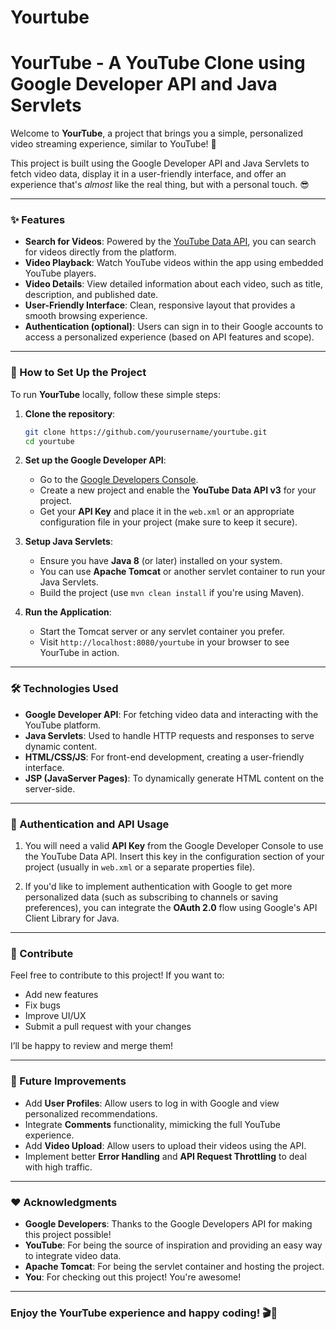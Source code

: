 # Yourtube
# **YourTube - A YouTube Clone using Google Developer API and Java Servlets**

Welcome to **YourTube**, a project that brings you a simple, personalized video streaming experience, similar to YouTube! 🚀

This project is built using the Google Developer API and Java Servlets to fetch video data, display it in a user-friendly interface, and offer an experience that's *almost* like the real thing, but with a personal touch. 😎

---

### **✨ Features**

- **Search for Videos**: Powered by the [YouTube Data API](https://developers.google.com/youtube/v3), you can search for videos directly from the platform.
- **Video Playback**: Watch YouTube videos within the app using embedded YouTube players.
- **Video Details**: View detailed information about each video, such as title, description, and published date.
- **User-Friendly Interface**: Clean, responsive layout that provides a smooth browsing experience.
- **Authentication (optional)**: Users can sign in to their Google accounts to access a personalized experience (based on API features and scope).

---

### **🔧 How to Set Up the Project**

To run **YourTube** locally, follow these simple steps:

1. **Clone the repository**:
    ```bash
    git clone https://github.com/yourusername/yourtube.git
    cd yourtube
    ```

2. **Set up the Google Developer API**:
   - Go to the [Google Developers Console](https://console.developers.google.com/).
   - Create a new project and enable the **YouTube Data API v3** for your project.
   - Get your **API Key** and place it in the `web.xml` or an appropriate configuration file in your project (make sure to keep it secure).

3. **Setup Java Servlets**:
   - Ensure you have **Java 8** (or later) installed on your system.
   - You can use **Apache Tomcat** or another servlet container to run your Java Servlets.
   - Build the project (use `mvn clean install` if you're using Maven).

4. **Run the Application**:
    - Start the Tomcat server or any servlet container you prefer.
    - Visit `http://localhost:8080/yourtube` in your browser to see YourTube in action.

---

### **🛠 Technologies Used**

- **Google Developer API**: For fetching video data and interacting with the YouTube platform.
- **Java Servlets**: Used to handle HTTP requests and responses to serve dynamic content.
- **HTML/CSS/JS**: For front-end development, creating a user-friendly interface.
- **JSP (JavaServer Pages)**: To dynamically generate HTML content on the server-side.

---


### **🔑 Authentication and API Usage**

1. You will need a valid **API Key** from the Google Developer Console to use the YouTube Data API. Insert this key in the configuration section of your project (usually in `web.xml` or a separate properties file).

2. If you'd like to implement authentication with Google to get more personalized data (such as subscribing to channels or saving preferences), you can integrate the **OAuth 2.0** flow using Google's API Client Library for Java.

---


### **💬 Contribute**

Feel free to contribute to this project! If you want to:

- Add new features
- Fix bugs
- Improve UI/UX
- Submit a pull request with your changes

I’ll be happy to review and merge them!

---

### **🚀 Future Improvements**

- Add **User Profiles**: Allow users to log in with Google and view personalized recommendations.
- Integrate **Comments** functionality, mimicking the full YouTube experience.
- Add **Video Upload**: Allow users to upload their videos using the API.
- Implement better **Error Handling** and **API Request Throttling** to deal with high traffic.

---

### **❤️ Acknowledgments**

- **Google Developers**: Thanks to the Google Developers API for making this project possible!
- **YouTube**: For being the source of inspiration and providing an easy way to integrate video data.
- **Apache Tomcat**: For being the servlet container and hosting the project.
- **You**: For checking out this project! You're awesome!

---

### **Enjoy the YourTube experience and happy coding! 🎬🍿**
